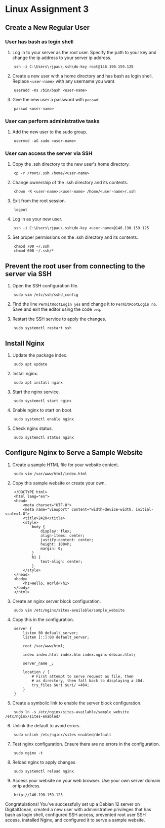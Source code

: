 ﻿# Linux Assignment 3

## Create a New Regular User

### User has bash as login shell

1. Log in to your server as the root user. Specify the path to your key and change the ip address to your server ip address.
```
    ssh -i C:\Users\rjpau\.ssh\do-key root@146.190.159.125
```

2. Create a new user with a home directory and has bash as login shell. Replace ```<user-name>``` with any username you want.
```
    useradd -ms /bin/bash <user-name>
```

3. Give the new user a password with ```passwd```.
```
    passwd <user-name>
```

### User can perform administrative tasks

1. Add the new user to the sudo group.
```
    usermod -aG sudo <user-name>
```

### User can access the server via SSH

1. Copy the .ssh directory to the new user's home directory.
```
    cp -r /root/.ssh /home/<user-name>
```

2. Change ownership of the .ssh directory and its contents.
```
    chown -R <user-name>:<user-name> /home/<user-name>/.ssh
```

3. Exit from the root session.
```
    logout
```

4. Log in as your new user.
```
    ssh -i C:\Users\rjpau\.ssh\do-key <user-name>@146.190.159.125
```

5. Set proper permissions on the .ssh directory and its contents.
```
    chmod 700 ~/.ssh
    chmod 600 ~/.ssh/*
```

## Prevent the root user from connecting to the server via SSH

1. Open the SSH configuration file.
```
    sudo vim /etc/ssh/sshd_config
```

2. Find the line ```PermitRootLogin yes``` and change it to ```PermitRootLogin no```. Save and exit the editor using the code ```:wq```.

3. Restart the SSH service to apply the changes.
```
    sudo systemctl restart ssh
```

## Install Nginx 

1. Update the package index.
```
    sudo apt update
```

2. Install nginx.
```
    sudo apt install nginx
```

3. Start the nginx service.
```
    sudo systemctl start nginx
```

4. Enable nginx to start on boot.
```
    sudo systemctl enable nginx
```

5. Check nginx status.
```
    sudo systemctl status nginx
```



## Configure Nginx to Serve a Sample Website

1. Create a sample HTML file for your website content.
```
    sudo vim /var/www/html/index.html
```

2. Copy this sample website or create your own.
```
    <!DOCTYPE html>
    <html lang="en">
    <head>
        <meta charset="UTF-8">
        <meta name="viewport" content="width=device-width, initial-scale=1.0">
        <title>2420</title>
        <style>
            body {
                display: flex;
                align-items: center;
                justify-content: center;
                height: 100vh;
                margin: 0;
            }
            h1 {
                text-align: center;
            }
        </style>
    </head>
    <body>
        <h1>Hello, World</h1>
    </body>
    </html>
```

3. Create an nginx server block configuration.
```
    sudo vim /etc/nginx/sites-available/sample_website
```

4. Copy this in the configuration.
```
    server {
    	listen 80 default_server;
    	listen [::]:80 default_server;
    	
    	root /var/www/html;
    	
    	index index.html index.htm index.nginx-debian.html;
    	
    	server_name _;
    	
    	location / {
    		# First attempt to serve request as file, then
    		# as directory, then fall back to displaying a 404.
    		try_files $uri $uri/ =404;
    	}
    }
```

5. Create a symbolic link to enable the server block configuration.
```
    sudo ln -s /etc/nginx/sites-available/sample_website /etc/nginx/sites-enabled/
```

6. Unlink the default to avoid errors.
```
    sudo unlink /etc/nginx/sites-enabled/default
```

7. Test nginx configuration. Ensure there are no errors in the configuration.
```
    sudo nginx -t
```

8. Reload nginx to apply changes.
```
    sudo systemctl reload nginx
```

9. Access your website on your web browser. Use your own server domain or ip address.
```
    http://146.190.159.125
```


Congratulations! You've successfully set up a Debian 12 server on DigitalOcean, created a new user with administrative privileges that has bash as login shell, configured SSH access, prevented root user SSH access, installed Nginx, and configured it to serve a sample website.
